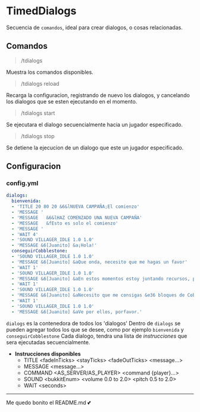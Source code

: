 # TimedDialogs
Secuencia de `comandos`, ideal para crear dialogos, o cosas relacionadas.

## Comandos
> /tdialogs

Muestra los comandos disponibles.

> /tdialogs reload

Recarga la configuracion, registrando de nuevo los dialogos, y cancelando los dialogos que se esten ejecutando en el momento.

> /tdialogs start <Dialogo> <Jugador>

Se ejecutara el dialogo secuencialmente hacia un jugador especificado.
  
> /tdialogs stop <Jugador>

Se detiene la ejecucion de un dialogo que este un jugador especificado.

## Configuracion
### config.yml
```yaml
dialogs:
  bienvenida:
  - 'TITLE 20 80 20 &6&lNUEVA CAMPAÑA;El comienzo'
  - 'MESSAGE '
  - 'MESSAGE   &6&lHAZ COMENZADO UNA NUEVA CAMPAÑA'
  - 'MESSAGE   &fEsto es solo el comienzo'
  - 'MESSAGE '
  - 'WAIT 4'
  - 'SOUND VILLAGER_IDLE 1.0 1.0'
  - 'MESSAGE &6[Juanito] &a¡Hola!'
  conseguirCobblestone:
  - 'SOUND VILLAGER_IDLE 1.0 1.0'
  - 'MESSAGE &6[Juanito] &aQue onda, necesito que me hagas un favor'
  - 'WAIT 1'
  - 'SOUND VILLAGER_IDLE 1.0 1.0'
  - 'MESSAGE &6[Juanito] &aEn estos momentos estoy juntando recursos, para construir una casa'
  - 'WAIT 1'
  - 'SOUND VILLAGER_IDLE 1.0 1.0'
  - 'MESSAGE &6[Juanito] &aNecesito que me consigas &e36 bloques de Cobblestone'
  - 'WAIT 1'
  - 'SOUND VILLAGER_IDLE 1.0 1.0'
  - 'MESSAGE &6[Juanito] &aVe por ellos, porfavor.'
```
`dialogs` es la contenedora de todos los 'dialogos'
Dentro de `dialogs` se pueden agregar todos los que se desee, como por ejemplo `bienvenida` y `conseguirCobblestone`
Cada dialogo, tendra una lista de *instrucciones* que sera ejecutadas secuencialmente.

- **Instrucciones disponibles**
  - TITLE \<fadeInTicks\> \<stayTicks\> \<fadeOutTicks\> \<message...\>
  - MESSAGE <message...>
  - COMMAND \<AS_SERVER/AS_PLAYER\> <command {player}...>
  - SOUND \<bukkitEnum\> <volume 0.0 to 2.0> <pitch 0.5 to 2.0>
  - WAIT \<seconds\>


---
Me quedo bonito el README.md 💕
